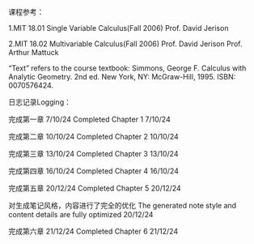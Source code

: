 




课程参考：

  1.MIT 18.01 Single Variable Calculus(Fall 2006) Prof. David Jerison
  
  2.MIT 18.02 Multivariable Calculus(Fall 2006) Prof. David Jerison Prof. Arthur Mattuck
  
“Text” refers to the course textbook: Simmons, George F. Calculus with Analytic Geometry. 2nd ed. New York, NY: McGraw-Hill, 1995. ISBN: 0070576424.
  
日志记录Logging：

完成第一章 7/10/24 Completed Chapter 1 7/10/24

完成第二章 10/10/24 Completed Chapter 2 10/10/24

完成第三章 13/10/24 Completed Chapter 3 13/10/24

完成第四章 16/10/24 Completed Chapter 4 16/10/24

完成第五章 20/12/24 Completed Chapter 5 20/12/24
  
  对生成笔记风格，内容进行了完全的优化 The generated note style and content details are fully optimized 20/12/24

完成第六章 21/12/24 Completed Chapter 6 21/12/24
